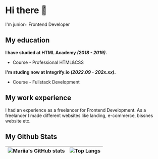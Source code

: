 # Hi there 👋
I'm junior+ Frontend Developer

## My education

**I have studied at HTML Academy *(2018 - 2019)*.**
- Course - Professional HTML&CSS

**I'm studing now at Integrify.io *(2022.09 - 202x.xx)*.**
- Course - Fullstack Development

## My work experience

I had an experience as a freelancer for Frontend Development.
As a freelancer I made different websites like landing, e-commerce, bissnes website etc.

## My Github Stats
| ![Mariia's GitHub stats](https://github-readme-stats.vercel.app/api?username=Pensativa&show_icons=true&theme=radical) | ![Top Langs](https://github-readme-stats.vercel.app/api/top-langs/?username=Pensativa&layout=compact) |
| ----------- | ----------- |
